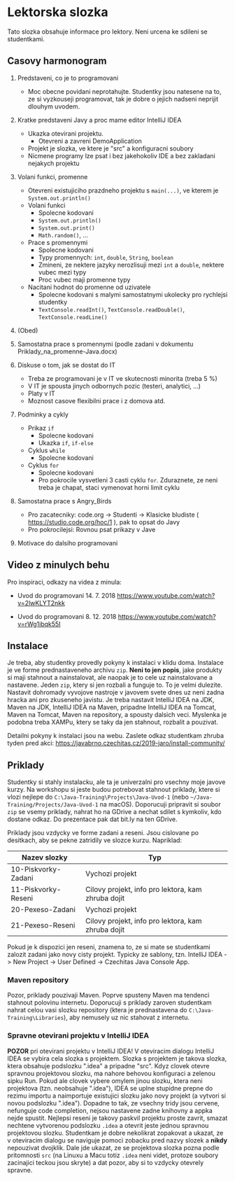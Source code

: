 Lektorska slozka
================

Tato slozka obsahuje informace pro lektory. Neni urcena ke sdileni se studentkami.



Casovy harmonogram
------------------

1. Predstaveni, co je to programovani
    - Moc obecne povidani neprotahujte. Studentky jsou natesene na to, ze si vyzkouseji programovat, tak je dobre
      o jejich nadseni neprijit dlouhym uvodem.

1. Kratke predstaveni Javy a proc mame editor IntelliJ IDEA
    - Ukazka otevirani projektu.
        - Otevreni a zavreni DemoApplication
    - Projekt je slozka, ve ktere je "src" a konfiguracni soubory
    - Nicmene programy lze psat i bez jakehokoliv IDE a bez zakladani nejakych projektu

2. Volani funkci, promenne
    - Otevreni existujiciho prazdneho projektu s `main(...)`, ve kterem je `System.out.println()`
    - Volani funkci
        - Spolecne kodovani
        - `System.out.println()`
        - `System.out.print()`
        - `Math.random()`, ...
    - Prace s promennymi
        - Spolecne kodovani
        - Typy promennych: `int`, `double`, `String`, `boolean`
        - Zmineni, ze nektere jazyky nerozlisuji mezi `int` a `double`, nektere vubec mezi typy
        - Proc vubec maji promenne typy
    - Nacitani hodnot do promenne od uzivatele
        - Spolecne kodovani s malymi samostatnymi ukolecky pro rychlejsi studentky
        - `TextConsole.readInt()`, `TextConsole.readDouble()`, `TextConsole.readLine()`

3. (Obed)

4. Samostatna prace s promennymi (podle zadani v dokumentu Priklady_na_promenne-Java.docx)

5. Diskuse o tom, jak se dostat do IT
    - Treba ze programovani je v IT ve skutecnosti minorita (treba 5 %)
    - V IT je spousta jinych odbornych pozic (testeri, analytici, ...)
    - Platy v IT
    - Moznost casove flexibilni prace i z domova atd.

5. Podminky a cykly
    - Prikaz `if`
        - Spolecne kodovani
        - Ukazka `if`, `if-else`
    - Cyklus `while`
        - Spolecne kodovani
    - Cyklus `for`
        - Spolecne kodovani
        - Pro pokrocile vysvetleni 3 casti cyklu `for`. Zduraznete, ze neni treba je chapat, staci vymenovat horni limit cyklu

5. Samostatna prace s Angry_Birds
    - Pro zacatecniky: code.org -> Studenti -> Klasicke bludiste ( https://studio.code.org/hoc/1 ), pak to opsat do Javy
    - Pro pokrocilejsi: Rovnou psat prikazy v Jave

6. Motivace do dalsiho programovani



Video z minulych behu
---------------------

Pro inspiraci, odkazy na videa z minula:

- Uvod do programovani 14. 7. 2018
<https://www.youtube.com/watch?v=2lwKLYT2nkk>

- Uvod do programovani 8. 12. 2018
<https://www.youtube.com/watch?v=rWg1ibqk55I>



Instalace
---------

Je treba, aby studentky provedly pokyny k instalaci v klidu doma. Instalace je ve forme prednastaveneho archivu `zip`. **Neni to jen popis**, jake produkty si maji stahnout a nainstalovat, ale naopak je to cele uz nainstalovane a nastavene. Jeden `zip`, ktery si jen rozbali a funguje to. To je velmi dulezite. Nastavit dohromady vyvojove nastroje v javovem svete dnes uz neni zadna hracka ani pro zkuseneho javistu. Je treba nastavit IntelliJ IDEA na JDK, Maven na JDK, IntelliJ IDEA na Maven, pripadne IntelliJ IDEA na Tomcat, Maven na Tomcat, Maven na repository, a spousty dalsich veci.
Myslenka je podobna treba XAMPu, ktery se taky da jen stahnout, rozbalit a pouzivat.

Detailni pokyny k instalaci jsou na webu. Zaslete odkaz studentkam zhruba tyden pred akci:
<https://javabrno.czechitas.cz/2019-jaro/install-community/>



Priklady
--------

Studentky si stahly instalacku, ale ta je univerzalni pro vsechny moje javove kurzy.
Na workshopu si jeste budou potrebovat stahnout priklady, ktere si vlozi nejlepe do `C:\Java-Training\Projects\Java-Uvod-1` (nebo `~/Java-Training/Projects/Java-Uvod-1` na macOS).
Doporucuji pripravit si soubor `zip` se vsemy priklady, nahrat ho na GDrive a nechat sdilet s kymkoliv, kdo dostane odkaz. Do prezentace pak dat bit.ly na ten GDrive.

Priklady jsou vzdycky ve forme zadani a reseni. Jsou cislovane po desitkach, aby se pekne zatridily ve slozce kurzu.
Napriklad:

| Nazev slozky            | Typ
|-------------------------|------------
| 10-Piskvorky-Zadani     | Vychozi projekt
| 11-Piskvorky-Reseni     | Cilovy projekt, info pro lektora, kam zhruba dojit
| 20-Pexeso-Zadani        | Vychozi projekt
| 21-Pexeso-Reseni        | Cilovy projekt, info pro lektora, kam zhruba dojit

Pokud je k dispozici jen reseni, znamena to, ze si mate se studentkami zalozit zadani jako novy cisty projekt.
Typicky ze sablony, tzn. IntelliJ IDEA -> New Project -> User Defined -> Czechitas Java Console App.


### Maven repository

Pozor, priklady pouzivaji Maven. Poprve spusteny Maven ma tendenci stahnout polovinu internetu. Doporucuji s priklady zaroven studentkam nahrat celou vasi slozku repository (ktera je prednastavena do `C:\Java-Training\Libraries`), aby nemusely uz nic stahovat z internetu.


### Spravne otevirani projektu v IntelliJ IDEA

**POZOR** pri otevirani projektu v IntelliJ IDEA! V oteviracim dialogu IntelliJ IDEA se vybira cela slozka s projektem. Slozka s projektem je takova slozka, ktera obsahuje podslozku ".idea" a pripadne "src". Kdyz clovek otevre spravnou projektovou slozku, ma nahore behovou konfiguraci a zelenou sipku Run. Pokud ale clovek vybere omylem jinou slozku, ktera neni projektova (tzn. neobsahuje ".idea"), IDEA se uplne stupidne prepne do rezimu importu a naimportuje existujici slozku jako novy projekt (a vytvori si novou podslozku ".idea"). Dopadne to tak, ze vsechny tridy jsou cervene, nefunguje code completion, nejsou nastavene zadne knihovny a appka nejde spustit. Nejlepsi reseni je takovy paskvil projektu proste zavrit, smazat nechtene vytvorenou podslozku `.idea` a otevrit jeste jednou spravnou projektovou slozku.
Studentkam je dobre nekolikrat zopakovat a ukazat, ze v oteviracim dialogu se naviguje pomoci zobacku pred nazvy slozek a **nikdy** nepouzivat dvojklik. Dale jde ukazat, ze se projektova slozka pozna podle pritomnosti `src` (na Linuxu a Macu totiz `.idea` neni videt, protoze soubory zacinajici teckou jsou skryte) a dat pozor, aby si to vzdycky otevrely spravne.
